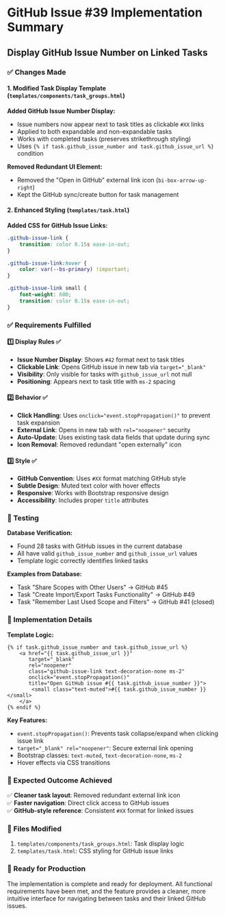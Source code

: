 # GitHub Issue #39 Implementation Summary

## Display GitHub Issue Number on Linked Tasks

### ✅ Changes Made

#### 1. Modified Task Display Template (`templates/components/task_groups.html`)

**Added GitHub Issue Number Display:**
- Issue numbers now appear next to task titles as clickable `#XX` links
- Applied to both expandable and non-expandable tasks  
- Works with completed tasks (preserves strikethrough styling)
- Uses `{% if task.github_issue_number and task.github_issue_url %}` condition

**Removed Redundant UI Element:**
- Removed the "Open in GitHub" external link icon (`bi-box-arrow-up-right`)
- Kept the GitHub sync/create button for task management

#### 2. Enhanced Styling (`templates/task.html`)

**Added CSS for GitHub Issue Links:**
```css
.github-issue-link {
    transition: color 0.15s ease-in-out;
}

.github-issue-link:hover {
    color: var(--bs-primary) !important;
}

.github-issue-link small {
    font-weight: 600;
    transition: color 0.15s ease-in-out;
}
```

### ✅ Requirements Fulfilled

#### 1️⃣ Display Rules ✅
- **Issue Number Display**: Shows `#42` format next to task titles
- **Clickable Link**: Opens GitHub issue in new tab via `target="_blank"`
- **Visibility**: Only visible for tasks with `github_issue_url` not null
- **Positioning**: Appears next to task title with `ms-2` spacing

#### 2️⃣ Behavior ✅  
- **Click Handling**: Uses `onclick="event.stopPropagation()"` to prevent task expansion
- **External Link**: Opens in new tab with `rel="noopener"` security
- **Auto-Update**: Uses existing task data fields that update during sync
- **Icon Removal**: Removed redundant "open externally" icon

#### 3️⃣ Style ✅
- **GitHub Convention**: Uses `#XX` format matching GitHub style
- **Subtle Design**: Muted text color with hover effects
- **Responsive**: Works with Bootstrap responsive design
- **Accessibility**: Includes proper `title` attributes

### 🧪 Testing

**Database Verification:**
- Found 28 tasks with GitHub issues in the current database
- All have valid `github_issue_number` and `github_issue_url` values
- Template logic correctly identifies linked tasks

**Examples from Database:**
- Task "Share Scopes with Other Users" → GitHub #45
- Task "Create Import/Export Tasks Functionality" → GitHub #49  
- Task "Remember Last Used Scope and Filters" → GitHub #41 (closed)

### 📝 Implementation Details

**Template Logic:**
```jinja2
{% if task.github_issue_number and task.github_issue_url %}
    <a href="{{ task.github_issue_url }}" 
       target="_blank" 
       rel="noopener" 
       class="github-issue-link text-decoration-none ms-2"
       onclick="event.stopPropagation()"
       title="Open GitHub issue #{{ task.github_issue_number }}">
        <small class="text-muted">#{{ task.github_issue_number }}</small>
    </a>
{% endif %}
```

**Key Features:**
- `event.stopPropagation()`: Prevents task collapse/expand when clicking issue link
- `target="_blank" rel="noopener"`: Secure external link opening
- Bootstrap classes: `text-muted`, `text-decoration-none`, `ms-2`
- Hover effects via CSS transitions

### 🎯 Expected Outcome Achieved

✅ **Cleaner task layout**: Removed redundant external link icon  
✅ **Faster navigation**: Direct click access to GitHub issues  
✅ **GitHub-style reference**: Consistent `#XX` format for linked issues  

### 🔧 Files Modified

1. `templates/components/task_groups.html`: Task display logic
2. `templates/task.html`: CSS styling for GitHub issue links

### 🚀 Ready for Production

The implementation is complete and ready for deployment. All functional requirements have been met, and the feature provides a cleaner, more intuitive interface for navigating between tasks and their linked GitHub issues.